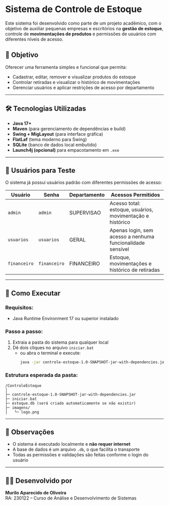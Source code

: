 # Sistema de Controle de Estoque

Este sistema foi desenvolvido como parte de um projeto acadêmico, com o objetivo de auxiliar pequenas empresas e escritórios na **gestão de estoque**, controle de **movimentações de produtos** e permissões de usuários com diferentes níveis de acesso.

## 🎯 Objetivo

Oferecer uma ferramenta simples e funcional que permita:
- Cadastrar, editar, remover e visualizar produtos do estoque
- Controlar retiradas e visualizar o histórico de movimentações
- Gerenciar usuários e aplicar restrições de acesso por departamento

---

## 🛠️ Tecnologias Utilizadas

- **Java 17+**
- **Maven** (para gerenciamento de dependências e build)
- **Swing + MigLayout** (para interface gráfica)
- **FlatLaf** (tema moderno para Swing)
- **SQLite** (banco de dados local embutido)
- **Launch4j (opcional)** para empacotamento em `.exe`

---

## 👤 Usuários para Teste

O sistema já possui usuários padrão com diferentes permissões de acesso:

| Usuário   | Senha     | Departamento | Acessos Permitidos                                              |
|-----------|-----------|--------------|------------------------------------------------------------------|
| `admin`   | `admin`   | SUPERVISAO   | Acesso total: estoque, usuários, movimentação e histórico       |
| `usuarios`| `usuarios`| GERAL        | Apenas login, sem acesso a nenhuma funcionalidade sensível      |
| `financeiro` | `financeiro` | FINANCEIRO | Estoque, movimentações e histórico de retiradas                |

---

## 🚀 Como Executar

### Requisitos:
- Java Runtime Environment 17 ou superior instalado

### Passo a passo:
1. Extraia a pasta do sistema para qualquer local
2. Dê dois cliques no arquivo `iniciar.bat`
   - ou abra o terminal e execute:
     ```bash
     java -jar controle-estoque-1.0-SNAPSHOT-jar-with-dependencies.jar
     ```

### Estrutura esperada da pasta:

```
/ControleEstoque
│
├─ controle-estoque-1.0-SNAPSHOT-jar-with-dependencies.jar
├─ iniciar.bat
├─ estoque.db (será criado automaticamente se não existir)
├─ imagens/
│   └─ logo.png
```

---

## 📌 Observações

- O sistema é executado localmente e **não requer internet**
- A base de dados é um arquivo `.db`, o que facilita o transporte
- Todas as permissões e validações são feitas conforme o login do usuário

---

## 👨‍💻 Desenvolvido por
**Murilo Aparecido de Oliveira**  
RA: 230122 – Curso de Análise e Desenvolvimento de Sistemas